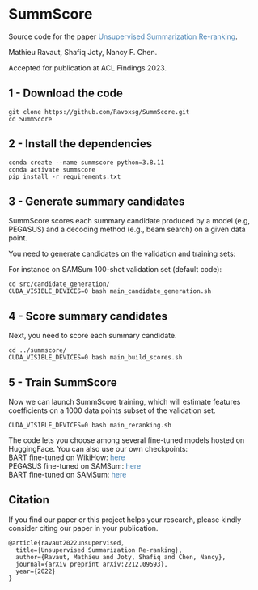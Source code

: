 # SummScore
Source code for the paper <a href="https://arxiv.org/pdf/2212.09593.pdf" style = "text-decoration:none;color:#4682B4">Unsupervised Summarization Re-ranking</a>.

Mathieu Ravaut, Shafiq Joty, Nancy F. Chen.

Accepted for publication at ACL Findings 2023. 

## 1 - Download the code
```
git clone https://github.com/Ravoxsg/SummScore.git
cd SummScore
```

## 2 - Install the dependencies
```
conda create --name summscore python=3.8.11
conda activate summscore
pip install -r requirements.txt
```

## 3 - Generate summary candidates
SummScore scores each summary candidate produced by a model (e.g, PEGASUS) and a decoding method (e.g., beam search) on a given data point. 

You need to generate candidates on the validation and training sets:

For instance on SAMSum 100-shot validation set (default code):
```
cd src/candidate_generation/
CUDA_VISIBLE_DEVICES=0 bash main_candidate_generation.sh
```

## 4 - Score summary candidates
Next, you need to score each summary candidate.

```
cd ../summscore/
CUDA_VISIBLE_DEVICES=0 bash main_build_scores.sh
```

## 5 - Train SummScore
Now we can launch SummScore training, which will estimate features coefficients on a 1000 data points subset of the validation set.

```
CUDA_VISIBLE_DEVICES=0 bash main_reranking.sh
```

The code lets you choose among several fine-tuned models hosted on HuggingFace. You can also use our own checkpoints:  
BART fine-tuned on WikiHow: <a href="https://drive.google.com/file/d/1Rb03FYE612wMy9E5GvwxxXfi-SxZPfg3/view?usp=share_link" style = "text-decoration:none;color:#4682B4">here</a>    
PEGASUS fine-tuned on SAMSum: <a href="https://drive.google.com/file/d/1dcDAcg-qTqaP5xWa1f-EUvfxORHTCVps/view?usp=share_link" style = "text-decoration:none;color:#4682B4">here</a>   
BART fine-tuned on SAMSum: <a href="https://drive.google.com/file/d/1OSMws143gfNphHL3smTD7JuDVaKtm5p8/view?usp=share_link" style = "text-decoration:none;color:#4682B4">here</a>   

## Citation
If you find our paper or this project helps your research, please kindly consider citing our paper in your publication.   
```
@article{ravaut2022unsupervised,
  title={Unsupervised Summarization Re-ranking},
  author={Ravaut, Mathieu and Joty, Shafiq and Chen, Nancy},
  journal={arXiv preprint arXiv:2212.09593},
  year={2022}
}


